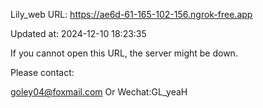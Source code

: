 Lily_web URL: https://ae6d-61-165-102-156.ngrok-free.app

Updated at: 2024-12-10 18:23:35

If you cannot open this URL, the server might be down.

Please contact: 

goley04@foxmail.com Or Wechat:GL_yeaH